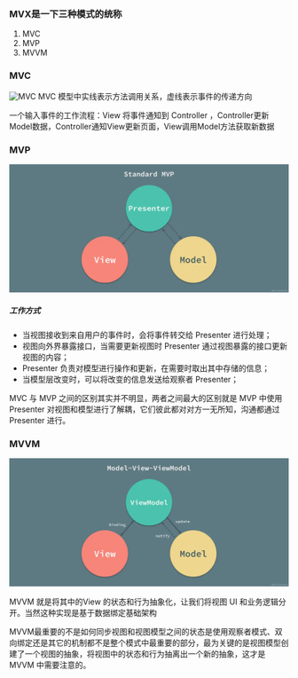 ### MVX是一下三种模式的统称
1. MVC
2. MVP
3. MVVM

### MVC
![MVC](https://www.runoob.com/wp-content/uploads/2014/08/1200px-ModelViewControllerDiagram2.svg_.png)
MVC 模型中实线表示方法调用关系，虚线表示事件的传递方向

一个输入事件的工作流程：View 将事件通知到 Controller ，Controller更新Model数据，Controller通知View更新页面，View调用Model方法获取新数据
### MVP
![MVP](https://github.com/ooftf/ooftf.github.io/blob/master/images/mvp.webp?raw=true)

##### 工作方式
* 当视图接收到来自用户的事件时，会将事件转交给 Presenter 进行处理；
* 视图向外界暴露接口，当需要更新视图时 Presenter 通过视图暴露的接口更新视图的内容；
* Presenter 负责对模型进行操作和更新，在需要时取出其中存储的信息；
* 当模型层改变时，可以将改变的信息发送给观察者 Presenter；


MVC 与 MVP 之间的区别其实并不明显，两者之间最大的区别就是 MVP 中使用 Presenter 对视图和模型进行了解耦，它们彼此都对对方一无所知，沟通都通过 Presenter 进行。

### MVVM
![MVVM](https://github.com/ooftf/ooftf.github.io/blob/master/images/mvvm.webp?raw=true)

MVVM 就是将其中的View 的状态和行为抽象化，让我们将视图 UI 和业务逻辑分开。当然这种实现是基于数据绑定基础架构

MVVM最重要的不是如何同步视图和视图模型之间的状态是使用观察者模式、双向绑定还是其它的机制都不是整个模式中最重要的部分，最为关键的是视图模型创建了一个视图的抽象，将视图中的状态和行为抽离出一个新的抽象，这才是 MVVM 中需要注意的。
